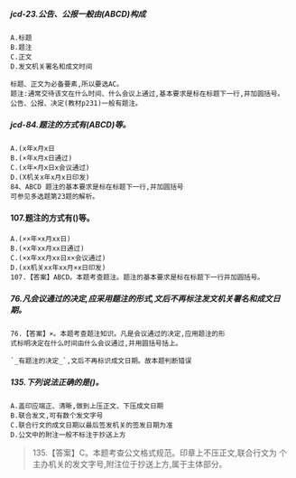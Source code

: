 ##### jcd-23.公告、公报一般由(ABCD)构成
    A.标题
    B.题注
    C.正文
    D.发文机关署名和成文时间
    
    标题、正文为必备要素,所以要选AC。
    题注:通常交待该文在什么时间、什么会议上通过,基本要求是标在标题下一行,并加圆括号。
    公告、公报、决定(教材p231)一般有题注。

##### jcd-84.题注的方式有(ABCD)等。
    A.(x年x月x日
    B.(×年x月x日通过)
    C.(x年×月x日x会议通过)
    D.(X机关x年x月x日印发)    
    84、ABCD 题注的基本要求是标在标题下一行,并加圆括号
    可参见多选题第23题的解析。

#### 107.题注的方式有()等。
    A.(××年×x月xx日)
    B.(×x年xx月xx日通过)
    C.(×x年xx月xx日x×会议通过)
    D.(xx机关xx年xx月×x日印发)
    107.【答案】ABCD。本题考查题注。题注的基本要求是标在标题下一行并加圆括号。


##### 76.凡会议通过的决定,应采用题注的形式,文后不再标注发文机关署名和成文日期。
    76.【答案】×。本题考查题注知识。凡是会议通过的决定,应用题注的形
    式标明决定在什么时间由什么会议通过,并用圆括号括上。
    
    `_有题注的决定_`,文后不再标识成文日期。故本题判断错误    

##### 135.下列说法正确的是()。
    A.盖印应端正、清晰,做到上压正文、下压成文日期
    B.联合发文,可有数个发文字号
    C.联合行文的成文日期以最后签发机关的签发日期为准
    D.公文中的附注一般不标注于抄送上方
>   135.【答案】C。本题考查公文格式规范。印章上不压正文,联合行文为
个主办机关的发文字号,附注位于抄送上方,属于主体部分。
    